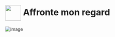<h1><img align="center" height="50" src="https://user-images.githubusercontent.com/65296828/205960875-73eacc87-3cb5-488d-834e-84ebf196bc22.png"> Affronte mon regard</h1>


![image](https://user-images.githubusercontent.com/65296828/205928792-def9c802-9e87-4e80-af91-e3abbfe74eb3.png)
